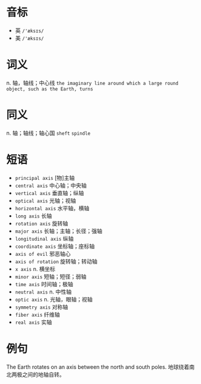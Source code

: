 # 音标

- 英 `/'æksɪs/`
- 美 `/'æksɪs/`

# 词义

n. 轴，轴线；中心线
`the imaginary line around which a large round object, such as the Earth, turns`

# 同义

n. 轴；轴线；轴心国
`sheft` `spindle`

# 短语

- `principal axis` [物]主轴
- `central axis` 中心轴；中央轴
- `vertical axis` 垂直轴；纵轴
- `optical axis` 光轴；视轴
- `horizontal axis` 水平轴，横轴
- `long axis` 长轴
- `rotation axis` 旋转轴
- `major axis` 长轴；主轴；长径；强轴
- `longitudinal axis` 纵轴
- `coordinate axis` 坐标轴；座标轴
- `axis of evil` 邪恶轴心
- `axis of rotation` 旋转轴；转动轴
- `x axis` n. 横坐标
- `minor axis` 短轴；短径；弱轴
- `time axis` 时间轴；极轴
- `neutral axis` n. 中性轴
- `optic axis` n. 光轴，眼轴；视轴
- `symmetry axis` 对称轴
- `fiber axis` 纤维轴
- `real axis` 实轴

# 例句

The Earth rotates on an axis between the north and south poles.
地球绕着南北两极之间的地轴自转。


